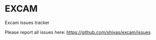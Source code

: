 EXCAM
=====

Excam issues tracker

Please report all issues here: https://github.com/shivas/excam/issues
